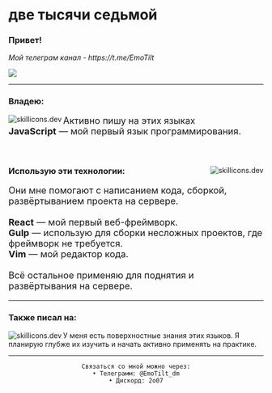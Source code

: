 <h1 align="left">две тысячи седьмой</h1>
<h3>Привет!</h3>
<p>
<i>Мой телеграм канал - https://t.me/EmoTilt</i>
</p>
<img src="https://count.getloli.com/get/@:EmoTilt?theme=asoul">
<hr>
    <div>
        <h3>Владею:</h3>
        <img src="https://skillicons.dev/icons?i=js,ts,bash&theme=dark" align="left" alt="skillicons.dev">
        <p style="font-size: 18px">Активно пишу на этих языках<br><b>JavaScript</b> — мой первый язык программирования.</p>
    </div>
    <br>
    <div>
        <img src="https://skillicons.dev/icons?i=react,gulp,docker,nginx,vim&theme=dark" align="right" alt="skillicons.dev">
        <h3>Использую эти технологии:</h3>
        <p style="font-size: 18px">Они мне помогают с написанием кода, сборкой, развёртыванием проекта на сервере.<br><br><b>React</b> — мой первый веб-фреймворк.<br><b>Gulp</b> — использую для сборки несложных проектов, где фреймворк не требуется.<br><b>Vim</b> — мой редактор кода.<br><br>Всё остальное применяю для поднятия и развёртывания на сервере.</p>
    </div>
    <hr>
    <div style="margin-top: 10px;">
        <h3>Также писал на:</h3>
        <img src="https://skillicons.dev/icons?i=java,python,cs&perline=6&theme=dark" align="left" alt="skillicons.dev">
        <p>У меня есть поверхностные знания этих языков. Я планирую глубже их изучить и начать активно применять на практике.</p>
    </div>
<hr>
<div align="center">
    
    Связаться со мной можно через:
    • Телеграмм: @EmoTilt_dm
    • Дискорд: 2o07
</div>
